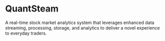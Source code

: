 # QuantSteam
A real-time stock market analytics system that leverages enhanced data streaming, processing, storage, and analytics to deliver a novel experience to everyday traders. 

